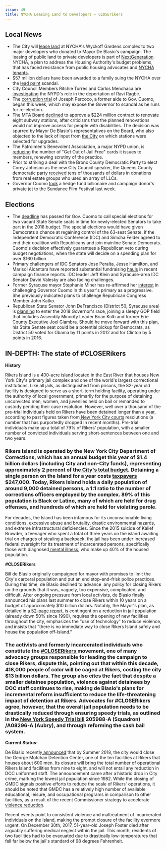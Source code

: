 ```yaml
---
issue: 49
title: NYCHA Leasing Land to Developers + CLOSErikers
---
```


## Local News
-   The City will [lease land](http://www.nydailynews.com/new-york/de-blasio-donors-chosen-build-luxury-towers-nycha-land-article-1.3779939) at NYCHA's Wyckoff Gardens complex to two major developers who donated to Mayor De Blasio's campaign. The leasing of public land to private developers is part of [NextGeneration](https://www.dnainfo.com/new-york/20150520/east-harlem/de-blasio-plan-save-nycha-would-lease-land-private-developers) NYCHA, a plan to address the Housing Authority's budget problems, that has faced resistance from public housing advocates and [NYCHA tenants](https://citylimits.org/2017/03/06/nycha-blocks-lawyer-for-tenant-advisers-on-development-project/).
-   $57 million dollars have been awarded to a family suing the NYCHA over the [lead paint](http://www.nydailynews.com/new-york/bronx/nycha-hit-57m-verdict-failing-inspect-tenant-home-article-1.3783070) scandal.
-   City Council Members Ritchie Torres and Carlos Menchaca are [investigating](http://www.nydailynews.com/news/politics/pols-seek-answers-nypd-role-immigrant-activist-arrest-article-1.3770912?cid=bitly) the NYPD's role in the deportation of Ravi Ragbir.
-   The [corruption trial](http://www.nydailynews.com/news/politics/ex-cuomo-aide-blasted-power-plant-corruption-trial-begins-article-1.3771400) of Joseph Percoco, a former aide to Gov. Cuomo, began this week, which may expose the Governor to scandal as he runs for re-election.
-   The MTA Board [declined](https://nyc.streetsblog.org/2018/01/24/the-mta-board-standing-up-for-riders-it-could-happen/) to approve a $224 million contract to renovate eight subway stations, after criticisms that the planned renovations would not improve access for people with disabilities. The decision was spurred by Mayor De Blasio's representatives on the Board, who also objected to the lack of input from [the City](https://twitter.com/danrivoli/status/956194202626547712) on which stations were selected for upgrades.
-   The Patrolmen's Benevolent Association, a major NYPD union, is [reducing](https://nypost.com/2018/01/21/police-union-slashes-number-of-get-out-of-jail-free-cards-issued/) the number of "Get Out of Jail Free" cards it issues to members, renewing scrutiny of the practice.
-   Prior to striking a deal with the Bronx County Democratic Party to elect Corey Johnson as the new City Council speaker, the Queens County democratic party [received](http://www.crainsnewyork.com/article/20180122/REAL_ESTATE/180129983) tens of thousands of dollars in donations from real estate groups who used an array of LLCs.
-   Governor Cuomo [took](https://www.nytimes.com/2018/01/25/nyregion/cuomo-plane-sundance.html) a hedge fund billionaire and campaign donor's private jet to the Sundance Film Festival last week.

## Elections
-   The [deadline](https://www.lohud.com/story/news/politics/politics-on-the-hudson/2018/01/22/uncalled-senate-election-means-gop-keeps-control-ny-budget-talks/1054257001/) has passed for Gov. Cuomo to call special elections for two vacant State Senate seats in time for newly-elected Senators to take part in the 2018 budget. The special elections would have given Democrats a chance at regaining control of the 63-seat Senate, if the Independent Democratic Conference (IDC) and Simcha Felder agreed to end their coalition with Republicans and join mainline Senate Democrats. Cuomo's decision effectively guarantees a Republican veto during budget negotiations, when the state will decide on a spending plan for over $160 billion.
-   Primary challengers of IDC Senators Jose Peralta, Jesse Hamilton, and Marisol Alcantara have reported substantial fundraising [hauls](http://www.gothamgazette.com/state/7439-running-without-establishment-support-idc-challengers-show-initial-fundraising-strides) in recent campaign finance reports. IDC leader Jeff Klein and Syracuse-area IDC Senator David Valesky are also facing challenges.
-   Former Syracuse mayor Stephanie Miner has re-affirmed her [interest](https://www.nytimes.com/2018/01/25/nyregion/stephanie-miner-campaign-governor-cuomo.html) in challenging Governor Cuomo in this year's primary as a progressive. She previously indicated plans to challenge Republican Congress Member John Katko.
-   Republican State Senator John DeFrancisco (District 50, Syracuse area) is [planning](http://www.nystateofpolitics.com/2018/01/defran-says-hes-leaning-toward-gov-bid/) to enter the 2018 Governor's race, joining a sleepy GOP field that includes Assembly Minority Leader Brian Kolb and former Erie County Executive Joel Giambra. Should he move forward with this plan, his State Senate seat could be a potential pickup for Democrats, as District 50 voted for Obama by 11 points in 2012 and for Clinton by 5 points in 2016.

## IN-DEPTH: The state of #CLOSERikers

**History**

Rikers Island is a 400-acre island located in the East River that houses New York City's primary jail complex and one of the world's largest correctional institutions. Like all jails, as distinguished from prisons, the 82-year old facility is designed to serve as a short-term holding facility, operating under the authority of local government, primarily for the purpose of detaining unconvicted men, women, and juveniles held on bail or remanded to custody pending their case resolution. However, well over a thousand of the pre-trial individuals held on Rikers have been detained longer than a year, according to past figures taken from[  New York City courts](https://www.wsj.com/articles/city-courts-resolve-42-of-long-term-rikers-cases-1434569408) resolutions (a number that has purportedly dropped in recent months). Pre-trial individuals make up a total of 79% of Rikers' population, with a smaller number of convicted individuals serving short-sentences between one and two years.

### Rikers Island is operated by the New York City Department of Corrections, which has an annual budget this year of $1.4 billion dollars (including City and non-City funds), representing approximately 2 percent of the[  City's total budget](http://council.nyc.gov/budget/wp-content/uploads/sites/54/2017/03/072-DOC.pdf).  Detaining a single person on the Island for a year costs [taxpayers](http://www.ncsc.org/~/media/C056A0513F0C4D34B779E875CBD2472B.ashx) $247,000. Today, Rikers Island holds a daily population of around 9,000 detained persons, a 1:1 ratio to the number of corrections officers employed by the complex. 89% of this population is Black or Latino, many of which are held for drug offenses, and hundreds of which are held for violating parole.

For decades, the Island has been infamous for its unconscionable living conditions, excessive abuse and brutality, drastic environmental hazards, and extreme infrastructural deficiencies. Since the 2015 suicide of Kalief Browder, a teenager who spent a total of three years on the island awaiting trial on charges of stealing a backpack, the jail has been under increased federal oversight for its treatment of incarcerated persons, specifically those with diagnosed[  mental illness](https://web.archive.org/web/20160128070621/http:/solitarywatch.com/wp-content/uploads/2013/11/Gilligan-Report.-Final.pdf), who make up 40% of the housed population.

**#CLOSERikers**

Bill de Blasio originally campaigned for mayor with promises to limit the City's carceral population and put an end stop-and-frisk police practices. During this time, de Blasio declined to advance  any policy for closing Rikers on the grounds that it was, vaguely, too expensive, complicated, and difficult. After ongoing pressure from local activists, de Blasio finally announced his plans last summer to close Rikers within 10 years on a budget of approximately $10 billion dollars. Notably, the Mayor's plan, as detailed in a[  52-page report](https://www1.nyc.gov/assets/criminaljustice/downloads/pdfs/Smaller-Safer-Fairer.pdf), is contingent on a reduction in jail population (already down 50% since 1990), requires the opening of new facilities throughout the city, emphasizes the "use of technology" to reduce violence, and insists that "there is no immediate way to close Rikers Island safely and house the population off-Island."

### The activists and formerly incarcerated individuals who constitute the [#CLOSERikers ](http://www.closerikers.org/)movement, one of many advocacy groups responsible for leading the campaign to close Rikers, dispute this, pointing out that within this decade, 418,000 people of color will be caged at Rikers, costing the city $13 billion dollars. The group also cites the fact that despite a smaller detainee population, violence against detainees by DOC staff continues to rise, making de Blasio's plans for incremental reform insufficient to reduce the life-threatening impact of detention at Rikers. Advocates for #CLOSERikers agree, however, that the overall jail population needs to be drastically reduced through ensuring speedy trials, as outlined in the[  New York Speedy Trial bill](https://www.nysenate.gov/newsroom/press-releases/daniel-l-squadron/squadron-aubry-introduce-kaliefs-law-fix-%E2%80%9Cspeedy-trial%E2%80%9D) 205988-A (Squadron) /A08296-A (Aubry), and through reforming the cash bail system.

**Current Status:**

De Blasio recently[  announced](https://www.nbcnews.com/news/us-news/new-york-s-notorious-rikers-island-jail-moves-slowly-toward-n834336) that by Summer 2018, the city would close the George Motchan Detention Center, one of the ten facilities at Rikers that houses about 600 men. Its closure will bring the total number of operational Rikers Island facilities from nine to eight, and will not entail any reduction in DOC uniformed staff. The announcement came after a historic drop in City crime, marking the lowest jail population since 1982. While the closing of GMDC signals positive efforts to reduce the scale of Rikers' operations, it should be noted that GMDC has a relatively high number of available educational, leisure, and occupational programs in comparison to other facilities, as a result of the recent Commissioner strategy to accelerate[  violence reduction](https://www1.nyc.gov/assets/doc/downloads/press-release/classification52915.pdf).

Recent events point to consistent violence and maltreatment of incarcerated individuals on the Island, making the prompt closure of the facility evermore urgent. On December 30th, 2017, 51-year-old Joseph Foster died after arguably suffering medical neglect within the jail. This month, residents of two facilities had to be evacuated due to drastically low-temperatures that fell far below the jail's standard of 68 degrees Fahrenheit.

